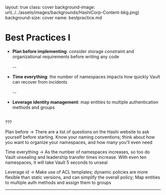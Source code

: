 layout: true
class: cover
background-image: url(../../assets/images/backgrounds/HashiCorp-Content-bkg.png)
background-size: cover
name: bestpractice.md

# Best Practices I

- **Plan before implementing**: consider storage constraint and organizational requirements before writing any code
<br></br>
--

- **Time everything**: the number of namespaces impacts how quickly Vault can recover from incidents
<br></br>
--

- **Leverage identity management**: map entities to multiple authentication methods and groups
<br></br>

???

Plan before -> There are a list of questions on the Hashi website to ask yourself before starting. Know your naming conventions; think about how you want to organize your namespaces, and how many you'll even need

Time everything -> As the number of namespaces increases, so too do Vault unsealing and leadership transfer times increase. With even ten namespaces, it will take Vault 5 seconds to unseal

Leverage id -> Make use of ACL templates; dynamic policies are more flexible than static versions, and can simplify the overall policy; Map entities to multiple auth methods and assign them to groups

---
